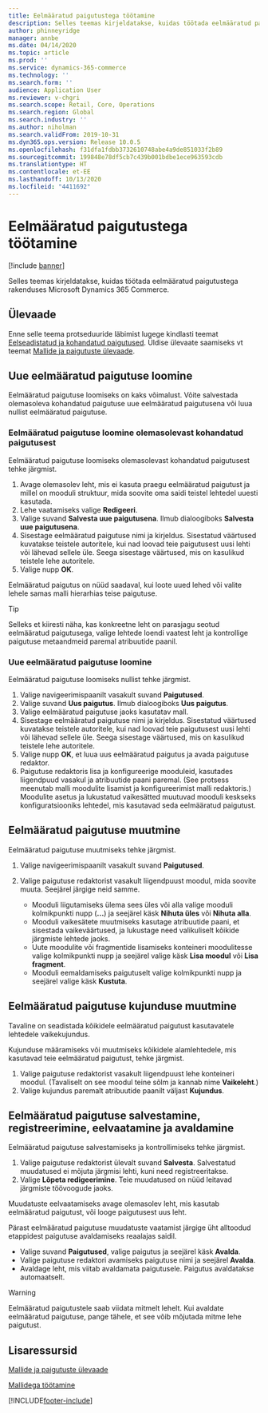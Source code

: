 ```yaml
---
title: Eelmääratud paigutustega töötamine
description: Selles teemas kirjeldatakse, kuidas töötada eelmääratud paigutustega rakenduses Microsoft Dynamics 365 Commerce.
author: phinneyridge
manager: annbe
ms.date: 04/14/2020
ms.topic: article
ms.prod: ''
ms.service: dynamics-365-commerce
ms.technology: ''
ms.search.form: ''
audience: Application User
ms.reviewer: v-chgri
ms.search.scope: Retail, Core, Operations
ms.search.region: Global
ms.search.industry: ''
ms.author: niholman
ms.search.validFrom: 2019-10-31
ms.dyn365.ops.version: Release 10.0.5
ms.openlocfilehash: f31dfa1fdbb3732610748abe4a9de851033f2b89
ms.sourcegitcommit: 199848e78df5cb7c439b001bdbe1ece963593cdb
ms.translationtype: HT
ms.contentlocale: et-EE
ms.lasthandoff: 10/13/2020
ms.locfileid: "4411692"
---
```

# <a name="work-with-preset-layouts"></a>Eelmääratud paigutustega töötamine


[!include [banner](includes/banner.md)]

Selles teemas kirjeldatakse, kuidas töötada eelmääratud paigutustega rakenduses Microsoft Dynamics 365 Commerce.

## <a name="overview"></a>Ülevaade

Enne selle teema protseduuride läbimist lugege kindlasti teemat [Eelseadistatud ja kohandatud paigutused](templates-layouts-overview.md#preset-and-custom-layouts). Üldise ülevaate saamiseks vt teemat [Mallide ja paigutuste ülevaade](templates-layouts-overview.md).

## <a name="create-a-new-preset-layout"></a>Uue eelmääratud paigutuse loomine

Eelmääratud paigutuse loomiseks on kaks võimalust. Võite salvestada olemasoleva kohandatud paigutuse uue eelmääratud paigutusena või luua nullist eelmääratud paigutuse.

### <a name="create-a-preset-layout-from-an-existing-custom-layout"></a>Eelmääratud paigutuse loomine olemasolevast kohandatud paigutusest

Eelmääratud paigutuse loomiseks olemasolevast kohandatud paigutusest tehke järgmist.

1. Avage olemasolev leht, mis ei kasuta praegu eelmääratud paigutust ja millel on mooduli struktuur, mida soovite oma saidi teistel lehtedel uuesti kasutada.
1. Lehe vaatamiseks valige **Redigeeri**.
1. Valige suvand **Salvesta uue paigutusena**. Ilmub dialoogiboks **Salvesta uue paigutusena**.
1. Sisestage eelmääratud paigutuse nimi ja kirjeldus. Sisestatud väärtused kuvatakse teistele autoritele, kui nad loovad teie paigutusest uusi lehti või lähevad sellele üle. Seega sisestage väärtused, mis on kasulikud teistele lehe autoritele.
1. Valige nupp **OK**.

Eelmääratud paigutus on nüüd saadaval, kui loote uued lehed või valite lehele samas malli hierarhias teise paigutuse.

> [!TIP]
> Selleks et kiiresti näha, kas konkreetne leht on parasjagu seotud eelmääratud paigutusega, valige lehtede loendi vaatest leht ja kontrollige paigutuse metaandmeid paremal atribuutide paanil.

### <a name="create-a-new-preset-layout"></a>Uue eelmääratud paigutuse loomine

Eelmääratud paigutuse loomiseks nullist tehke järgmist.

1. Valige navigeerimispaanilt vasakult suvand **Paigutused**.
1. Valige suvand **Uus paigutus**. Ilmub dialoogiboks **Uus paigutus**.
1. Valige eelmääratud paigutuse jaoks kasutatav mall.
1. Sisestage eelmääratud paigutuse nimi ja kirjeldus. Sisestatud väärtused kuvatakse teistele autoritele, kui nad loovad teie paigutusest uusi lehti või lähevad sellele üle. Seega sisestage väärtused, mis on kasulikud teistele lehe autoritele.
1. Valige nupp **OK**, et luua uus eelmääratud paigutus ja avada paigutuse redaktor.
1. Paigutuse redaktoris lisa ja konfigureerige mooduleid, kasutades liigendpuud vasakul ja atribuutide paani paremal. (See protsess meenutab malli moodulite lisamist ja konfigureerimist malli redaktoris.) Moodulite asetus ja lukustatud vaikesätted muutuvad mooduli keskseks konfiguratsiooniks lehtedel, mis kasutavad seda eelmääratud paigutust.

## <a name="modify-a-preset-layout"></a>Eelmääratud paigutuse muutmine

Eelmääratud paigutuse muutmiseks tehke järgmist.

1. Valige navigeerimispaanilt vasakult suvand **Paigutused**.
1. Valige paigutuse redaktorist vasakult liigendpuust moodul, mida soovite muuta. Seejärel järgige neid samme.

    - Mooduli liigutamiseks ülema sees üles või alla valige mooduli kolmikpunkti nupp (**...**) ja seejärel käsk **Nihuta üles** või **Nihuta alla**.
    - Mooduli vaikesätete muutmiseks kasutage atribuutide paani, et sisestada vaikeväärtused, ja lukustage need valikuliselt kõikide järgmiste lehtede jaoks.
    - Uute moodulite või fragmentide lisamiseks konteineri moodulitesse valige kolmikpunkti nupp ja seejärel valige käsk **Lisa moodul** või **Lisa fragment**.
    - Mooduli eemaldamiseks paigutuselt valige kolmikpunkti nupp ja seejärel valige käsk **Kustuta**.

## <a name="change-a-preset-layout-theme"></a>Eelmääratud paigutuse kujunduse muutmine

Tavaline on seadistada kõikidele eelmääratud paigutust kasutavatele lehtedele vaikekujundus.

Kujunduse määramiseks või muutmiseks kõikidele alamlehtedele, mis kasutavad teie eelmääratud paigutust, tehke järgmist.

1. Valige paigutuse redaktorist vasakult liigendpuust lehe konteineri moodul. (Tavaliselt on see moodul teine sõlm ja kannab nime **Vaikeleht**.)
1. Valige kujundus paremalt atribuutide paanilt väljast **Kujundus**.

## <a name="save-check-in-preview-and-publish-a-preset-layout"></a>Eelmääratud paigutuse salvestamine, registreerimine, eelvaatamine ja avaldamine

Eelmääratud paigutuse salvestamiseks ja kontrollimiseks tehke järgmist.

1. Valige paigutuse redaktorist ülevalt suvand **Salvesta**. Salvestatud muudatused ei mõjuta järgmisi lehti, kuni need registreeritakse.
1. Valige **Lõpeta redigeerimine**. Teie muudatused on nüüd leitavad järgmiste töövoogude jaoks.

Muudatuste eelvaatamiseks avage olemasolev leht, mis kasutab eelmääratud paigutust, või looge paigutusest uus leht.

Pärast eelmääratud paigutuse muudatuste vaatamist järgige üht alltoodud etappidest paigutuse avaldamiseks reaalajas saidil.

* Valige suvand **Paigutused**, valige paigutus ja seejärel käsk **Avalda**.
* Valige paigutuse redaktori avamiseks paigutuse nimi ja seejärel **Avalda**.
* Avaldage leht, mis viitab avaldamata paigutusele. Paigutus avaldatakse automaatselt.

> [!WARNING]
> Eelmääratud paigutustele saab viidata mitmelt lehelt. Kui avaldate eelmääratud paigutuse, pange tähele, et see võib mõjutada mitme lehe paigutust.

## <a name="additional-resources"></a>Lisaressursid

[Mallide ja paigutuste ülevaade](templates-layouts-overview.md)

[Mallidega töötamine](work-with-templates.md)


[!INCLUDE[footer-include](../includes/footer-banner.md)]